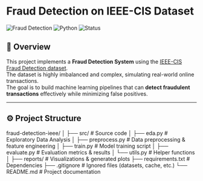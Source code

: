 # Fraud Detection on IEEE-CIS Dataset

![Fraud Detection](https://img.shields.io/badge/ML-Fraud%20Detection-blue)
![Python](https://img.shields.io/badge/Python-3.9+-yellow)
![Status](https://img.shields.io/badge/Status-Active-brightgreen)

## 📌 Overview
This project implements a **Fraud Detection System** using the [IEEE-CIS Fraud Detection dataset](https://www.kaggle.com/c/ieee-fraud-detection).  
The dataset is highly imbalanced and complex, simulating real-world online transactions.  
The goal is to build machine learning pipelines that can **detect fraudulent transactions** effectively while minimizing false positives.

---

## ⚙️ Project Structure
fraud-detection-ieee/
│
├── src/ # Source code
│ ├── eda.py # Exploratory Data Analysis
│ ├── preprocess.py # Data preprocessing & feature engineering
│ ├── train.py # Model training script
│ ├── evaluate.py # Evaluation metrics & results
│ └── utils.py # Helper functions
│
├── reports/ # Visualizations & generated plots
├── requirements.txt # Dependencies
├── .gitignore # Ignored files (datasets, cache, etc.)
└── README.md # Project documentation

